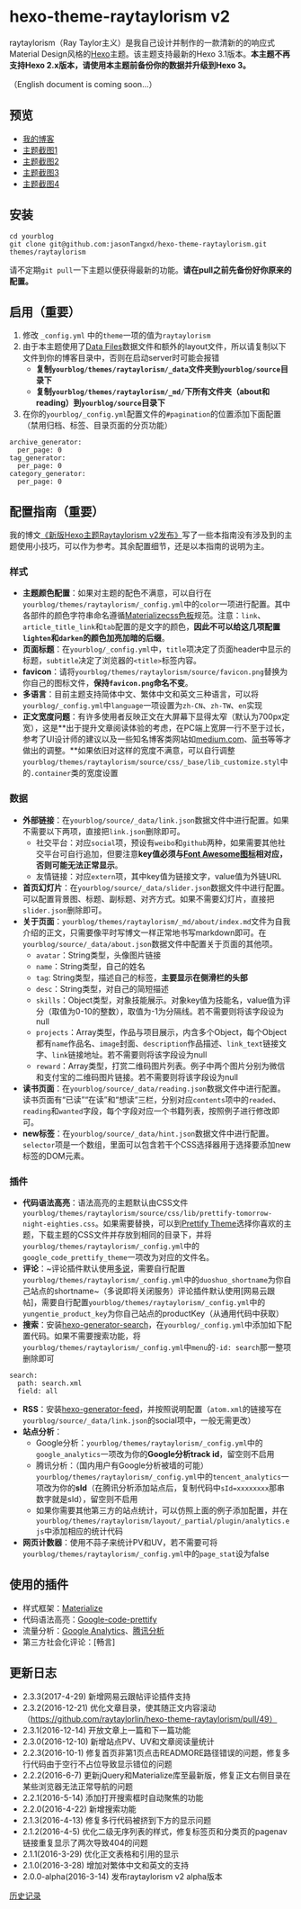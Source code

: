 # hexo-theme-raytaylorism v2

raytaylorism（Ray Taylor主义）是我自己设计并制作的一款清新的的响应式Material Design风格的[Hexo]主题。该主题支持最新的Hexo 3.1版本。**本主题不再支持Hexo 2.x版本，请使用本主题前备份你的数据并升级到Hexo 3。**

（English document is coming soon...）

## 预览

* [我的博客]
* [主题截图1](http://raytaylorlin-blog.qiniudn.com/image%2Fscreenshot%2Fscreenshot1.jpg)
* [主题截图2](http://raytaylorlin-blog.qiniudn.com/image%2Fscreenshot%2Fscreenshot2.jpg)
* [主题截图3](http://raytaylorlin-blog.qiniudn.com/image%2Fscreenshot%2Fscreenshot3.jpg)
* [主题截图4](http://raytaylorlin-blog.qiniudn.com/image%2Fscreenshot%2Fscreenshot4.jpg)

## 安装

```
cd yourblog
git clone git@github.com:jasonTangxd/hexo-theme-raytaylorism.git themes/raytaylorism
```

请不定期`git pull`一下主题以便获得最新的功能。**请在pull之前先备份好你原来的配置。**

## 启用（重要）

1. 修改 `_config.yml` 中的`theme`一项的值为`raytaylorism`
2. 由于本主题使用了[Data Files]数据文件和额外的layout文件，所以请复制以下文件到你的博客目录中，否则在启动server时可能会报错
    * **复制`yourblog/themes/raytaylorism/_data`文件夹到`yourblog/source`目录下**
    * **复制`yourblog/themes/raytaylorism/_md/`下所有文件夹（about和reading）到`yourblog/source`目录下**
3. 在你的`yourblog/_config.yml`配置文件的`#pagination`的位置添加下面配置（禁用归档、标签、目录页面的分页功能）

```
archive_generator:
  per_page: 0
tag_generator:
  per_page: 0
category_generator:
  per_page: 0
```

## 配置指南（重要）

我的博文[《新版Hexo主题Raytaylorism v2发布》](http://raytaylorlin.com/daily/hexo-theme-raytaylorism-v2/)写了一些本指南没有涉及到的主题使用小技巧，可以作为参考。其余配置细节，还是以本指南的说明为主。

### 样式

* **主题颜色配置**：如果对主题的配色不满意，可以自行在`yourblog/themes/raytaylorism/_config.yml`中的`color`一项进行配置。其中各部件的颜色字符串命名遵循[Materializecss色板]规范。注意：`link`、`article_title_link`和`tab`配置的是文字的颜色，**因此不可以给这几项配置`lighten`和`darken`的颜色加亮加暗的后缀**。
* **页面标题**：在`yourblog/_config.yml`中，`title`项决定了页面header中显示的标题，`subtitle`决定了浏览器的`<title>`标签内容。
* **favicon**：请将`yourblog/themes/raytaylorism/source/favicon.png`替换为你自己的图标文件，**保持`favicon.png`命名不变**。
* **多语言**：目前主题支持简体中文、繁体中文和英文三种语言，可以将`yourblog/_config.yml`中`language`一项设置为`zh-CN`、`zh-TW`、`en`实现
* **正文宽度问题**：有许多使用者反映正文在大屏幕下显得太窄（默认为700px定宽），这是**出于提升文章阅读体验的考虑，在PC端上宽屏一行不至于过长，参考了UI设计师的建议以及一些知名博客类网站如[medium.com](https://medium.com/)、[简书](http://www.jianshu.com/)等等才做出的调整。**如果依旧对这样的宽度不满意，可以自行调整`yourblog/themes/raytaylorism/source/css/_base/lib_customize.styl`中的`.container`类的宽度设置

### 数据

* **外部链接**：在`yourblog/source/_data/link.json`数据文件中进行配置。如果不需要以下两项，直接把`link.json`删除即可。
    * 社交平台：对应`social`项，预设有`weibo`和`github`两种，如果需要其他社交平台可自行追加，但要注意**key值必须与[Font Awesome图标]相对应，否则可能无法正常显示**。
    * 友情链接：对应`extern`项，其中key值为链接文字，value值为外链URL
* **首页幻灯片**：在`yourblog/source/_data/slider.json`数据文件中进行配置。可以配置背景图、标题、副标题、对齐方式。如果不需要幻灯片，直接把`slider.json`删除即可。
* **关于页面**：`yourblog/themes/raytaylorism/_md/about/index.md`文件为自我介绍的正文，只需要像平时写博文一样正常地书写markdown即可。在`yourblog/source/_data/about.json`数据文件中配置关于页面的其他项。
    * `avatar`：String类型，头像图片链接
    * `name`：String类型，自己的姓名
    * `tag`: String类型，描述自己的标签，**主要显示在侧滑栏的头部**
    * `desc`：String类型，对自己的简短描述
    * `skills`：Object类型，对象技能展示。对象key值为技能名，value值为评分（取值为0-10的整数），取值为-1为分隔线。若不需要则将该字段设为null
    * `projects`：Array类型，作品与项目展示，内含多个Object，每个Object都有`name`作品名、`image`封面、`description`作品描述、`link_text`链接文字、`link`链接地址。若不需要则将该字段设为null
    * `reward`：Array类型，打赏二维码图片列表。例子中两个图片分别为微信和支付宝的二维码图片链接。若不需要则将该字段设为null
* **读书页面**：在`yourblog/source/_data/reading.json`数据文件中进行配置。读书页面有“已读”“在读”和“想读”三栏，分别对应`contents`项中的`readed`、`reading`和`wanted`字段，每个字段对应一个书籍列表，按照例子进行修改即可。
* **new标签**：在`yourblog/source/_data/hint.json`数据文件中进行配置。`selector`项是一个数组，里面可以包含若干个CSS选择器用于选择要添加new标签的DOM元素。

### 插件

* **代码语法高亮**：语法高亮的主题默认由CSS文件`yourblog/themes/raytaylorism/source/css/lib/prettify-tomorrow-night-eighties.css`。如果需要替换，可以到[Prettify Theme]选择你喜欢的主题，下载主题的CSS文件并存放到相同的目录下，并将`yourblog/themes/raytaylorism/_config.yml`中的`google_code_prettify_theme`一项改为对应的文件名。
* **评论**：~评论插件默认使用[多说]，需要自行配置`yourblog/themes/raytaylorism/_config.yml`中的`duoshuo_shortname`为你自己站点的shortname~（多说即将关闭服务）评论插件默认使用[网易云跟帖]，需要自行配置`yourblog/themes/raytaylorism/_config.yml`中的`yungentie_product_key`为你自己站点的productKey（从通用代码中获取）
* **搜索**：安装[hexo-generator-search]，在`yourblog/_config.yml`中添加如下配置代码。如果不需要搜索功能，将`yourblog/themes/raytaylorism/_config.yml`中`menu`的`-id: search`那一整项删除即可
```
search:
  path: search.xml
  field: all
```
* **RSS**：安装[hexo-generator-feed]，并按照说明配置（`atom.xml`的链接写在`yourblog/source/_data/link.json`的social项中，一般无需更改）
* **站点分析**：
    * Google分析：`yourblog/themes/raytaylorism/_config.yml`中的`google_analytics`一项改为你的**Google分析track id**，留空则不启用
    * 腾讯分析：（国内用户有Google分析被墙的可能）`yourblog/themes/raytaylorism/_config.yml`中的`tencent_analytics`一项改为你的**sId**（在腾讯分析添加站点后，复制代码中`sId=xxxxxxxx`那串数字就是sId），留空则不启用
    * 如果你需要其他第三方的站点统计，可以仿照上面的例子添加配置，并在`yourblog/themes/raytaylorism/layout/_partial/plugin/analytics.ejs`中添加相应的统计代码
* **网页计数器**：使用不蒜子来统计PV和UV，若不需要可将`yourblog/themes/raytaylorism/_config.yml`中的`page_stat`设为false

## 使用的插件

* 样式框架：[Materialize]
* 代码语法高亮：[Google-code-prettify]
* 流量分析：[Google Analytics]、[腾讯分析]
* 第三方社会化评论：[畅言]

## 更新日志

* 2.3.3(2017-4-29) 新增网易云跟帖评论插件支持
* 2.3.2(2016-12-21) 优化文章目录，使其随正文内容滚动（https://github.com/raytaylorlin/hexo-theme-raytaylorism/pull/49）
* 2.3.1(2016-12-14) 开放文章上一篇和下一篇功能
* 2.3.0(2016-12-10) 新增站点PV、UV和文章阅读量统计
* 2.2.3(2016-10-1) 修复首页非第1页点击READMORE路径错误的问题，修复多行代码由于空行不占位导致显示错位的问题
* 2.2.2(2016-6-7) 更新jQuery和Materialize库至最新版，修复正文右侧目录在某些浏览器无法正常导航的问题
* 2.2.1(2016-5-14) 添加打开搜索框时自动聚焦的功能
* 2.2.0(2016-4-22) 新增搜索功能
* 2.1.3(2016-4-13) 修复多行代码被挤到下方的显示问题
* 2.1.2(2016-4-5) 优化二级无序列表的样式，修复标签页和分类页的pagenav链接重复显示了两次导致404的问题
* 2.1.1(2016-3-29) 优化正文表格和引用的显示
* 2.1.0(2016-3-28) 增加对繁体中文和英文的支持
* 2.0.0-alpha(2016-3-14) 发布raytaylorism v2 alpha版本

[历史记录](log.md)

[Hexo]: http://hexo.io/
[我的博客]: http://raytaylorlin.com/
[Data Files]: https://hexo.io/docs/data-files.html
[Materializecss色板]: http://materializecss.com/color.html#palette
[Font Awesome图标]: https://fortawesome.github.io/Font-Awesome/icons/
[Prettify Theme]: http://jmblog.github.io/color-themes-for-google-code-prettify/
[hexo-generator-search]: https://github.com/PaicHyperionDev/hexo-generator-search
[hexo-generator-feed]: https://github.com/hexojs/hexo-generator-feed
[Materialize]: http://materializecss.com/
[Google-code-prettify]: https://code.google.com/p/google-code-prettify/
[Google Analytics]: http://www.google.com/analytics/
[腾讯分析]: http://v2.ta.qq.com/
[Furatto]: http://icalialabs.github.io/furatto/
[Font Awesome]: http://fortawesome.github.io/Font-Awesome/
[多说]: http://duoshuo.com/
